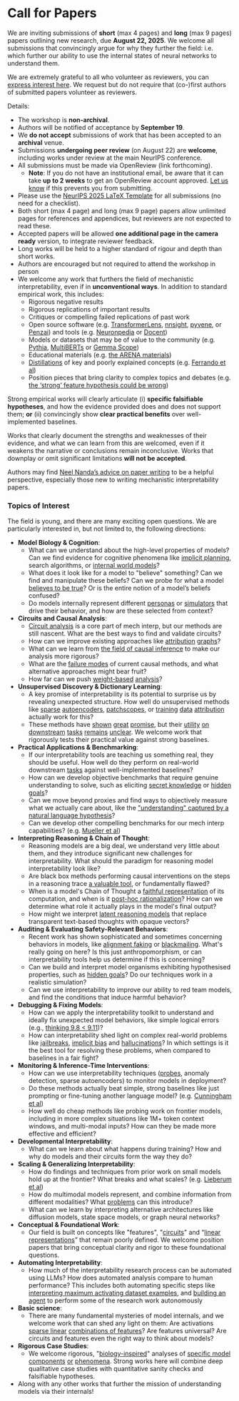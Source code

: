 # Call for Papers
We are inviting submissions of **short** (max 4 pages) and **long** (max 9 pages) papers outlining new research, due **August 22, 2025**. We welcome all submissions that convincingly argue for why they further the field: i.e. which further our ability to use the internal states of neural networks to understand them. 

We are extremely grateful to all who volunteer as reviewers, you can [express interest here](https://www.google.com/url?q=https://docs.google.com/forms/d/e/1FAIpQLSdiw1SJllzoTz_nqzDTzTOGb9DV3W_truQyh-WvYj_QGIi7Mg/viewform?usp%3Ddialog&sa=D&source=editors&ust=1752934466722096&usg=AOvVaw1jQvuIZbx9b2OMsIe9HSUb). We request but do not require that (co-)first authors of submitted papers volunteer as reviewers. 

Details: 
* The workshop is **non-archival**.
* Authors will be notified of acceptance by **September 19**.
* We **do not accept** submissions of work that has been accepted to an **archival** venue.
* Submissions **undergoing peer review** (on August 22) are **welcome**, including works under review at the main NeurIPS conference.
* All submissions must be made via OpenReview (link forthcoming).
  * **Note**: If you do not have an institutional email, be aware that it can take **up to 2 weeks** to get an OpenReview account approved. [Let us know](mailto:neurips2025@mechinterpworkshop.com) if this prevents you from submitting.
* Please use the [NeurIPS 2025 LaTeX Template](https://www.google.com/url?q=https://media.neurips.cc/Conferences/NeurIPS2025/Styles.zip&sa=D&source=editors&ust=1752934466723428&usg=AOvVaw1f_I47HpX89TbtK8hZQqC4) for all submissions (no need for a checklist).
* Both short (max 4 page) and long (max 9 page) papers allow unlimited pages for references and appendices, but reviewers are not expected to read these.
* Accepted papers will be allowed **one additional page in the camera ready** version, to integrate reviewer feedback.
* Long works will be held to a higher standard of rigour and depth than short works.
* Authors are encouraged but not required to attend the workshop in person
* We welcome any work that furthers the field of mechanistic interpretability, even if in **unconventional ways**. In addition to standard empirical work, this includes:
  * Rigorous negative results
  * Rigorous replications of important results
  * Critiques or compelling failed replications of past work
  * Open source software (e.g. [TransformerLens](https://www.google.com/url?q=https://github.com/neelnanda-io/TransformerLens&sa=D&source=editors&ust=1752934466724664&usg=AOvVaw1-7-X3XSqdAvwLSaAC5YOZ), [nnsight](https://www.google.com/url?q=https://github.com/ndif-team/nnsight&sa=D&source=editors&ust=1752934466724740&usg=AOvVaw0QG3yP87bw4D9W-0w8g5Fb), [pyvene](https://www.google.com/url?q=https://github.com/stanfordnlp/pyvene/tree/main/pyvene/models/mlp&sa=D&source=editors&ust=1752934466724817&usg=AOvVaw2W4o1rMAslR15cy26X_JR8), or [Penzai](https://www.google.com/url?q=https://github.com/google-deepmind/penzai&sa=D&source=editors&ust=1752934466724906&usg=AOvVaw0KFBX9_QAxzYG4eE_CM7bQ)) and tools (e.g. [Neuronpedia](https://www.google.com/url?q=http://neuronpedia.org&sa=D&source=editors&ust=1752934466724986&usg=AOvVaw3_rfm6kkuLopF7zokyn6sE) or [Docent](https://www.google.com/url?q=https://transluce.org/introducing-docent&sa=D&source=editors&ust=1752934466725062&usg=AOvVaw1SnrmwilTnMJBXhQy0mNA5))
  * Models or datasets that may be of value to the community (e.g. [Pythia](https://www.google.com/url?q=https://arxiv.org/abs/2304.01373&sa=D&source=editors&ust=1752934466725221&usg=AOvVaw02wloar-XbBRYwC_j1HMOC), [MultiBERTs](https://www.google.com/url?q=https://arxiv.org/abs/2106.16163&sa=D&source=editors&ust=1752934466725284&usg=AOvVaw1dBCB81nWCixzVGWEg8I3k) or [Gemma Scope](https://www.google.com/url?q=https://arxiv.org/abs/2408.05147&sa=D&source=editors&ust=1752934466725348&usg=AOvVaw3GP367qmehrBPyTpoRQGlB))
  * Educational materials (e.g. [the ARENA materials](https://www.google.com/url?q=https://arena3-chapter1-transformer-interp.streamlit.app/&sa=D&source=editors&ust=1752934466725508&usg=AOvVaw3qI3eeWuOJWTsO3ViTDmIL))
  * [Distillations](https://www.google.com/url?q=https://distill.pub/2017/research-debt/&sa=D&source=editors&ust=1752934466725609&usg=AOvVaw0moNJK2FLw5GrCvNF6Y4MZ) of key and poorly explained concepts (e.g. [Ferrando et al](https://www.google.com/url?q=https://arxiv.org/abs/2405.00208&sa=D&source=editors&ust=1752934466725738&usg=AOvVaw38fMiDjmHrSA7a_aSKaXvW))
  * Position pieces that bring clarity to complex topics and debates (e.g. [the ‘strong’ feature hypothesis could be wrong](https://www.google.com/url?q=https://www.alignmentforum.org/posts/tojtPCCRpKLSHBdpn/the-strong-feature-hypothesis-could-be-wrong&sa=D&source=editors&ust=1752934466725985&usg=AOvVaw18d2eOVZtCp3dSyWoLL2T5))

Strong empirical works will clearly articulate (i) **specific falsifiable hypotheses**, and how the evidence provided does and does not support them; **or** (ii) convincingly show **clear practical benefits** over well-implemented baselines. 

Works that clearly document the strengths and weaknesses of their evidence, and what we can learn from this are welcomed, even if it weakens the narrative or conclusions remain inconclusive. Works that downplay or omit significant limitations **will not be accepted**. 

Authors may find [Neel Nanda’s advice on paper writing](https://www.google.com/url?q=https://www.alignmentforum.org/posts/eJGptPbbFPZGLpjsp/highly-opinionated-advice-on-how-to-write-ml-papers&sa=D&source=editors&ust=1752934466726995&usg=AOvVaw3OQPW9Ia5ML44P1JHtOzYQ) to be a helpful perspective, especially those new to writing mechanistic interpretability papers. 
### Topics of Interest
The field is young, and there are many exciting open questions. We are particularly interested in, but not limited to, the following directions: 
* **Model Biology & Cognition**:
  * What can we understand about the high-level properties of models? Can we find evidence for cognitive phenomena like [implicit planning](https://www.google.com/url?q=https://transformer-circuits.pub/2025/attribution-graphs/biology.html%23dives-poems&sa=D&source=editors&ust=1752934466727652&usg=AOvVaw3FtUKHu1-QD7-0wdSMvU6s), search algorithms, or [internal world models](https://www.google.com/url?q=https://arxiv.org/abs/2210.13382&sa=D&source=editors&ust=1752934466727768&usg=AOvVaw3bGJlh6AnNcT0IoGEgn9Ho)?
  * What does it look like for a model to "believe" something? Can we find and manipulate these beliefs? Can we probe for what a model [believes to be true](https://www.google.com/url?q=https://arxiv.org/abs/2310.06824&sa=D&source=editors&ust=1752934466727996&usg=AOvVaw3WlG61mxcvYpReEUe7E29k)? Or is the entire notion of a model’s beliefs confused?
  * Do models internally represent different [personas](https://www.google.com/url?q=https://arxiv.org/abs/2406.12094&sa=D&source=editors&ust=1752934466728177&usg=AOvVaw1UxXC0SlGEvL1GWq5nTM1N) or [simulators](https://www.google.com/url?q=https://www.nature.com/articles/s41586-023-06647-8&sa=D&source=editors&ust=1752934466728258&usg=AOvVaw2YI4iO2HQW1jvCCVJI0Ii6) that drive their behavior, and how are these selected from context?
* **Circuits and Causal Analysis**:
  * [Circuit analysis](https://www.google.com/url?q=https://distill.pub/2020/circuits/zoom-in/&sa=D&source=editors&ust=1752934466728524&usg=AOvVaw14SFLtIkwImpWGTcYxO7Ud) is a core part of mech interp, but our methods are still nascent. What are the best ways to find and validate circuits?
  * How can we improve existing approaches like [attribution](https://www.google.com/url?q=https://arxiv.org/abs/2406.11944&sa=D&source=editors&ust=1752934466728804&usg=AOvVaw1nvvTAqQXhLMv4ZgMtXH-B) [graphs](https://www.google.com/url?q=https://transformer-circuits.pub/2025/attribution-graphs/methods.html&sa=D&source=editors&ust=1752934466728886&usg=AOvVaw2UmwSa-jHn2bQ8qg7Lo1JQ)?
  * What can we learn from [the field of causal inference](https://www.google.com/url?q=https://arxiv.org/abs/2407.04690&sa=D&source=editors&ust=1752934466729021&usg=AOvVaw0N2-BL5CpgJO7LBWvnVnra) to make our analysis more rigorous?
  * What are the [failure modes](https://www.google.com/url?q=https://arxiv.org/abs/2307.15771&sa=D&source=editors&ust=1752934466729179&usg=AOvVaw0SH66OtXiNX5LQAWUKX4dJ) of current causal methods, and what alternative approaches might bear fruit?
  * How far can we push [weight-based](https://www.google.com/url?q=https://arxiv.org/abs/2301.05217&sa=D&source=editors&ust=1752934466729375&usg=AOvVaw2_8YEzQJqJM5NCycspXnKQ) [analysis](https://www.google.com/url?q=https://arxiv.org/abs/2410.08417&sa=D&source=editors&ust=1752934466729444&usg=AOvVaw2hQ1zsAukmGtt7L-4sy53Z)?
* **Unsupervised Discovery & Dictionary Learning**:
  * A key promise of interpretability is its potential to surprise us by revealing unexpected structure. How well do unsupervised methods like [sparse](https://www.google.com/url?q=https://arxiv.org/abs/2103.15949&sa=D&source=editors&ust=1752934466729827&usg=AOvVaw3Pqe8GyoUiXStlB1Nat08Y) [autoencoders](https://www.google.com/url?q=https://transformer-circuits.pub/2023/monosemantic-features&sa=D&source=editors&ust=1752934466729927&usg=AOvVaw1S7eM_xP898VgMFp6YyUFx), [patch](https://www.google.com/url?q=https://arxiv.org/abs/2401.06102&sa=D&source=editors&ust=1752934466729987&usg=AOvVaw16rQMvl8Rf_0LPJbAs9ymX)[scopes](https://www.google.com/url?q=https://arxiv.org/abs/2403.10949v2&sa=D&source=editors&ust=1752934466730034&usg=AOvVaw1r-Ules7D4ET7Stk-4WLeY), or [training](https://www.google.com/url?q=https://proceedings.mlr.press/v70/koh17a?ref%3Dhttps://githubhelp.com&sa=D&source=editors&ust=1752934466730123&usg=AOvVaw2v9LfsFm1qvYdHFCcDqJ-0) [data](https://www.google.com/url?q=https://arxiv.org/abs/2308.03296&sa=D&source=editors&ust=1752934466730182&usg=AOvVaw2v7oWp7Z_PkeUvYaqB2t1g) [attribution](https://www.google.com/url?q=https://arxiv.org/abs/2205.11482&sa=D&source=editors&ust=1752934466730248&usg=AOvVaw1WJ3Xy3kFinIWwv4rF8uAK) actually work for this?
  * These methods have [shown](https://www.google.com/url?q=https://transformer-circuits.pub/2024/scaling-monosemanticity/index.html&sa=D&source=editors&ust=1752934466730455&usg=AOvVaw13tKnNo8qm7fNHUCVp1FPb) [great](https://www.google.com/url?q=https://transformer-circuits.pub/2025/attribution-graphs/biology.html&sa=D&source=editors&ust=1752934466730535&usg=AOvVaw2zr_Z7_FX32fguK9a2N3Kj) [promise](https://www.google.com/url?q=https://arxiv.org/abs/2503.10965&sa=D&source=editors&ust=1752934466730600&usg=AOvVaw07FJJLd4rxvsIqsAl1zr9m), but their [utility](https://www.google.com/url?q=https://arxiv.org/abs/2502.16681&sa=D&source=editors&ust=1752934466730685&usg=AOvVaw0rv6lxF4w99sIFScD8zXQt) [on](https://www.google.com/url?q=https://www.tilderesearch.com/blog/sieve&sa=D&source=editors&ust=1752934466730746&usg=AOvVaw3jDjzye7ZjFP4UDkjrJdNz) [downstream](https://www.google.com/url?q=https://arxiv.org/abs/2501.17148&sa=D&source=editors&ust=1752934466730808&usg=AOvVaw08OyK7O_sb5IDy2FkyI08k) [tasks](https://www.google.com/url?q=https://transformer-circuits.pub/2024/features-as-classifiers/index.html&sa=D&source=editors&ust=1752934466730896&usg=AOvVaw2KeUWG-DTVy2VfNJ7TGt0a) [remains](https://www.google.com/url?q=https://arxiv.org/abs/2502.04382&sa=D&source=editors&ust=1752934466730962&usg=AOvVaw183fPlIW8fZmwyb8q6YJPl) [unclear](https://www.google.com/url?q=https://www.alignmentforum.org/posts/4uXCAJNuPKtKBsi28/negative-results-for-saes-on-downstream-tasks&sa=D&source=editors&ust=1752934466731060&usg=AOvVaw1jBNYjvUJ0A0p3a0sVvHMA). We welcome work that rigorously tests their practical value against strong baselines.
* **Practical Applications & Benchmarking**:
  * If our interpretability tools are teaching us something real, they should be useful. How well do they perform on real-world downstream [tasks](https://www.google.com/url?q=https://www.lesswrong.com/posts/wGRnzCFcowRCrpX4Y/downstream-applications-as-validation-of-interpretability&sa=D&source=editors&ust=1752934466731503&usg=AOvVaw167BDQpPjvr3xzLgjJ5iOE) against well-implemented baselines?
  * How can we develop objective benchmarks that require genuine understanding to solve, such as eliciting [secret knowledge](https://www.google.com/url?q=https://arxiv.org/abs/2505.14352&sa=D&source=editors&ust=1752934466731762&usg=AOvVaw3j-ZPqyO5XVdktg8XidMvK) or [hidden goals](https://www.google.com/url?q=https://arxiv.org/abs/2503.10965&sa=D&source=editors&ust=1752934466731831&usg=AOvVaw37KZK27nzkeUy-uGN_D-n3)?
  * Can we move beyond proxies and find ways to objectively measure what we actually care about, like the ["understanding" captured by a natural language hypothesis](https://www.google.com/url?q=https://arxiv.org/abs/2502.04382&sa=D&source=editors&ust=1752934466732069&usg=AOvVaw0oDQwWWa4RQuhfzP00oEM9)?
  * Can we develop other compelling benchmarks for our mech interp capabilities? (e.g. [Mueller et al](https://www.google.com/url?q=https://arxiv.org/abs/2504.13151&sa=D&source=editors&ust=1752934466732244&usg=AOvVaw2tIFpIyxmYK9g7qIEmVImc))
* **Interpreting Reasoning & Chain of Thought**:
  * Reasoning models are a big deal, we understand very little about them, and they introduce significant new challenges for interpretability. What should the paradigm for reasoning model interpretability look like?
  * Are black box methods performing causal interventions on the steps in a reasoning trace [a valuable tool](https://www.google.com/url?q=https://arxiv.org/abs/2506.19143&sa=D&source=editors&ust=1752934466732790&usg=AOvVaw0hyl3JFB995Frj3N9aS45i), or fundamentally flawed?
  * When is a model's Chain of Thought a [faithful representation](https://www.google.com/url?q=https://arxiv.org/abs/2305.04388&sa=D&source=editors&ust=1752934466732952&usg=AOvVaw3j4eodCku7Ub9Czcr5mNUI) of its computation, and when is it [post-hoc rationalization](https://www.google.com/url?q=https://arxiv.org/abs/2503.08679&sa=D&source=editors&ust=1752934466733070&usg=AOvVaw33bpZJx9ugS-5gw3L5ipaX)? How can we determine what role it actually plays in the model's final output?
  * How might we interpret [latent reasoning models](https://www.google.com/url?q=https://arxiv.org/abs/2412.06769&sa=D&source=editors&ust=1752934466733275&usg=AOvVaw2P1mCPiH0c5x98iW60RvZv) that replace transparent text-based thoughts with opaque vectors?
* **Auditing & Evaluating Safety-Relevant Behaviors**:
  * Recent work has shown sophisticated and sometimes concerning behaviors in models, like [alignment faking](https://www.google.com/url?q=https://arxiv.org/abs/2412.14093&sa=D&source=editors&ust=1752934466733634&usg=AOvVaw2PXpv0_dIUcy0Tx-VYRByh) or [blackmailing](https://www.google.com/url?q=https://www.anthropic.com/research/agentic-misalignment&sa=D&source=editors&ust=1752934466733715&usg=AOvVaw2kaS65YKQV_IAk5H7u7sY8). What's really going on here? Is this just anthropomorphism, or can interpretability tools help us determine if this is concerning?
  * Can we build and interpret model organisms exhibiting hypothesised properties, such as [hidden goals](https://www.google.com/url?q=https://arxiv.org/abs/2503.10965&sa=D&source=editors&ust=1752934466734005&usg=AOvVaw0AbXQ91RkqAe50g8dyklii)? Do our techniques work in a realistic simulation?
  * Can we use interpretability to improve our ability to red team models, and find the conditions that induce harmful behavior?
* **Debugging & Fixing Models**:
  * How can we apply the interpretability toolkit to understand and ideally fix unexpected model behaviors, like simple logical errors (e.g., [thinking 9.8 < 9.11](https://www.google.com/url?q=https://transluce.org/observability-interface&sa=D&source=editors&ust=1752934466734518&usg=AOvVaw36fPaiwzQK4mZ1FBTSpmne))?
  * How can interpretability shed light on complex real-world problems like [jailbreaks](https://www.google.com/url?q=https://transformer-circuits.pub/2025/attribution-graphs/biology.html%23dives-jailbreak&sa=D&source=editors&ust=1752934466734711&usg=AOvVaw286rJY7kQGz1GEJ17vUmry), [implicit bias](https://www.google.com/url?q=https://arxiv.org/abs/2506.10922&sa=D&source=editors&ust=1752934466734785&usg=AOvVaw0VdCfg4SSep3LtuOwsn5vq) and [hallucinations](https://www.google.com/url?q=https://arxiv.org/abs/2411.14257&sa=D&source=editors&ust=1752934466734854&usg=AOvVaw0hD8Plbvbz9KtuTy09eE87)? In which settings is it the best tool for resolving these problems, when compared to baselines in a fair fight?
* **Monitoring & Inference-Time Interventions**:
  * How can we use interpretability techniques ([probes](https://www.google.com/url?q=https://arxiv.org/abs/2102.12452&sa=D&source=editors&ust=1752934466735230&usg=AOvVaw2DNpIm7V0_KN-FtMqVj6Rm), anomaly detection, sparse autoencoders) to monitor models in deployment?
  * Do these methods actually beat simple, strong baselines like just prompting or fine-tuning another language model? (e.g. [Cunningham et al](https://www.google.com/url?q=https://alignment.anthropic.com/2025/cheap-monitors/&sa=D&source=editors&ust=1752934466735551&usg=AOvVaw0vJwmDVael1L9LgSNlkhV8))
  * How well do cheap methods like probing work on frontier models, including in more complex situations like 1M+ token context windows, and multi-modal inputs? How can they be made more effective and efficient?
* **Developmental Interpretability**:
  * What can we learn about what happens during training? How and why do models and their circuits form the way they do?
* **Scaling & Generalizing Interpretability**:
  * How do findings and techniques from prior work on small models hold up at the frontier? What breaks and what scales? (e.g. [Lieberum et al](https://www.google.com/url?q=https://arxiv.org/abs/2307.09458&sa=D&source=editors&ust=1752934466736403&usg=AOvVaw25lsCG69iUnFgNUjh86q6N))
  * How do multimodal models represent, and combine information from different modalities? What [problems](https://www.google.com/url?q=https://openreview.net/pdf?id%3DVUhRdZp8ke&sa=D&source=editors&ust=1752934466736612&usg=AOvVaw3r9s7uofTV27yE5qIr3a0S) can this introduce?
  * What can we learn by interpreting alternative architectures like diffusion models, state space models, or graph neural networks?
* **Conceptual & Foundational Work**:
  * Our field is built on concepts like "features", "[circuits](https://www.google.com/url?q=https://distill.pub/2020/circuits/zoom-in/&sa=D&source=editors&ust=1752934466737065&usg=AOvVaw0hAdjX0wUdK28FSvpbV1YQ)" and “[linear representations](https://www.google.com/url?q=https://transformer-circuits.pub/2024/july-update/index.html%23linear-representations&sa=D&source=editors&ust=1752934466737178&usg=AOvVaw1KgxDR0tlioenxWIGaAuD2)” that remain poorly defined. We welcome position papers that bring conceptual clarity and rigor to these foundational questions.
* **Automating Interpretability**:
  * How much of the interpretability research process can be automated using LLMs? How does automated analysis compare to human performance? This includes both automating specific steps like [interpreting maximum activating dataset examples](https://www.google.com/url?q=https://openaipublic.blob.core.windows.net/neuron-explainer/paper/index.html&sa=D&source=editors&ust=1752934466737742&usg=AOvVaw0i87jqXVWPQjXYMAjJRMhj), and [building an agent](https://www.google.com/url?q=https://arxiv.org/abs/2404.14394&sa=D&source=editors&ust=1752934466737822&usg=AOvVaw1fqppq54kWllnLSD5yhgMO) to perform some of the research work autonomously
* **Basic science**:
  * There are many fundamental mysteries of model internals, and we welcome work that can shed any light on them: Are activations [sparse linear](https://www.google.com/url?q=https://arxiv.org/abs/1601.03764&sa=D&source=editors&ust=1752934466738225&usg=AOvVaw01xCX8l0F3JBjwkdkyjeLc) [combinations of features](https://www.google.com/url?q=https://transformer-circuits.pub/2022/toy_model/index.html&sa=D&source=editors&ust=1752934466738327&usg=AOvVaw2kIfxyKBmq7hscE1MjN2I0)? Are features universal? Are circuits and features even the right way to think about models?
* **Rigorous Case Studies**:
  * We welcome rigorous, "[biology-inspired](https://www.google.com/url?q=https://distill.pub/2020/circuits/curve-circuits/&sa=D&source=editors&ust=1752934466738673&usg=AOvVaw3PA86-09NFF2j3tWiqwGhj)" analyses of [specific model](https://www.google.com/url?q=https://arxiv.org/abs/2310.04625&sa=D&source=editors&ust=1752934466738756&usg=AOvVaw2iIxqrqXCabS5j0Kp0W5pq) [components](https://www.google.com/url?q=https://transformer-circuits.pub/2024/scaling-monosemanticity/index.html&sa=D&source=editors&ust=1752934466738888&usg=AOvVaw3kml-fRvRMDmlfg6pLtf1r) [or](https://www.google.com/url?q=https://arxiv.org/abs/2305.01610&sa=D&source=editors&ust=1752934466738987&usg=AOvVaw1PruJI5I9v_-KkVZjKB-ty) [phenomena](https://www.google.com/url?q=https://arxiv.org/abs/2306.09346&sa=D&source=editors&ust=1752934466739058&usg=AOvVaw0hp93OKodg6xqhywpx9paw). Strong works here will combine deep qualitative case studies with quantitative sanity checks and falsifiable hypotheses.
* Along with any other works that further the mission of understanding models via their internals!